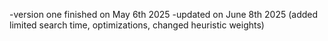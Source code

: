 -version one finished on May 6th 2025 
-updated on June 8th 2025 (added limited search time, optimizations, changed heuristic weights)
